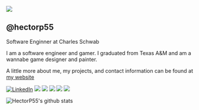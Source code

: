 ![](https://visitor-badge.glitch.me/badge?page_id=hectorp55.hectorp55)

<h2>@hectorp55</h2>
<p>Software Enginner at Charles Schwab</p>


<p>I am a software engineer and gamer. I graduated from Texas A&M and am a wannabe game designer and painter.</p>

A little more about me, my projects, and contact information can be found at <a href="https://puga-personalwebsite.web.app/">my website</a>

<p>
  <a href="https://www.linkedin.com/in/%F0%9F%95%B9juan-hector-puga-407469132/"><img src="https://img.shields.io/badge/LinkedIn--_.svg?style=social&logo=linkedin" alt="LinkedIn"></a>
  <a href="#"><img src="https://img.shields.io/badge/Angular-Expert-green?logo=angular"></a>
  <a href="#"><img src="https://img.shields.io/badge/HTML-Expert-green?logo=html5"></a>
  <a href="#"><img src="https://img.shields.io/badge/CSS-Expert-green?logo=css"></a>
  <a href="#"><img src="https://img.shields.io/badge/Unity-Enthusiast-blue?logo=unity"></a>
  <a href="#"><img src="https://img.shields.io/badge/Readable%20Code-Devotee-blue"></a>
</p>

![HectorP55's github stats](https://github-readme-stats.vercel.app/api?username=hectorp55&show_icons=true&hide_border=true)
